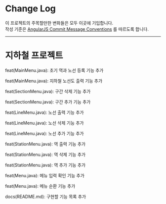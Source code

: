 # Change Log

이 프로젝트의 주목할만한 변화들은 모두 이곳에 기입합니다.  
작성 기준은 [AngularJS Commit Message Conventions](https://gist.github.com/stephenparish/9941e89d80e2bc58a153) 를 따르도록 합니다.  

---
# 지하철 프로젝트

feat(MainMenu.java): 초기 역과 노선 등록 기능 추가

feat(MainMenu.java): 지하철 노선도 출력 기능 추가

feat(SectionMenu.java): 구간 삭제 기능 추가

feat(SectionMenu.java): 구간 추가 기능 추가

feat(LineMenu.java): 노선 출력 기능 추가

feat(LineMenu.java): 노선 삭제 기능 추가

feat(LineMenu.java): 노선 추가 기능 추가

feat(StationMenu.java): 역 출력 기능 추가

feat(StationMenu.java): 역 삭제 기능 추가

feat(StationMenu.java): 역 추가 기능 추가

feat(Menu.java): 메뉴 입력 확인 기능 추가

feat(Menu.java): 메뉴 순환 기능 추가

docs(README.md): 구현할 기능 목록 추가